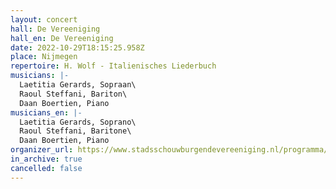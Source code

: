 ```yaml
---
layout: concert
hall: De Vereeniging
hall_en: De Vereeniging
date: 2022-10-29T18:15:25.958Z
place: Nijmegen
repertoire: H. Wolf - Italienisches Liederbuch
musicians: |-
  Laetitia Gerards, Sopraan\
  Raoul Steffani, Bariton\
  Daan Boertien, Piano
musicians_en: |-
  Laetitia Gerards, Soprano\
  Raoul Steffani, Baritone\
  Daan Boertien, Piano
organizer_url: https://www.stadsschouwburgendevereeniging.nl/programma/6238/Laetitia_Gerards_Raoul_Steffani/Italienisches_Liederbuch
in_archive: true
cancelled: false
---
```

